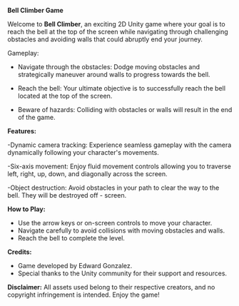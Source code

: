 **Bell Climber Game**

Welcome to **Bell Climber**, an exciting 2D Unity game where your goal is to reach the bell at the top of the screen while navigating through challenging obstacles and avoiding walls that could abruptly end your journey.

Gameplay:

- Navigate through the obstacles: Dodge moving obstacles and strategically maneuver around walls to progress towards the bell.
  
- Reach the bell: Your ultimate objective is to successfully reach the bell located at the top of the screen.

- Beware of hazards: Colliding with obstacles or walls will result in the end of the game.

**Features:**

-Dynamic camera tracking: Experience seamless gameplay with the camera dynamically following your character's movements.

-Six-axis movement: Enjoy fluid movement controls allowing you to traverse left, right, up, down, and diagonally across the screen.

-Object destruction: Avoid obstacles in your path to clear the way to the bell. They will be destroyed off - screen.

**How to Play:**

- Use the arrow keys or on-screen controls to move your character.
- Navigate carefully to avoid collisions with moving obstacles and walls.
- Reach the bell to complete the level.

**Credits:**
- Game developed by Edward Gonzalez.
- Special thanks to the Unity community for their support and resources.

**Disclaimer:**
All assets used belong to their respective creators, and no copyright infringement is intended. Enjoy the game!
